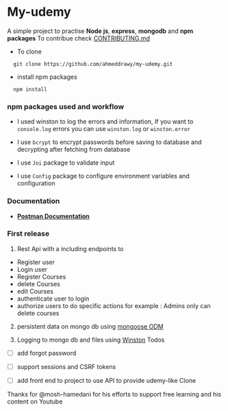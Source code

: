 # My-udemy
A simple project to practise **Node js**, **express**, **mongodb** and **npm packages**
To contribue check [CONTRIBUTING.md](https://github.com/ahmeddrawy/my-udemy/blob/master/CONTRIBUTING.md)
 * To clone 
```
  git clone https://github.com/ahmeddrawy/my-udemy.git
```
* install  npm packages 
```
  npm install 
```
### npm packages used and workflow 

* I used winston to log the errors and information, If you want to `console.log` errors you can use `winston.log` or `winston.error` 

* I use `bcrypt` to encrypt passwords before saving to database and decrypting after fetching from database

* I use `Joi` package to validate input 

* I use `Config` package to configure environment variables and configuration 

### Documentation 
- [**Postman Documentation**](https://documenter.getpostman.com/view/10819813/TVRefBVx)
### First release

1. Rest Api with a  including endpoints to 


-  Register user
-  Login user
-  Register Courses
-  delete Courses
-  edit Courses
-  authenticate user to login 
-  authorize users to do specific actions for example : Admins only can delete courses 

2.  persistent data on mongo db using [mongoose ODM](https://mongoosejs.com/)

3. Logging to mongo db and files using [Winston](https://www.npmjs.com/package/winston)
Todos

- [ ] add forgot password

- [ ] support sessions and CSRF tokens

- [ ] add front end to project to use API to provide udemy-like Clone 

Thanks for @mosh-hamedani for his efforts to support free learning and his content on Youtube
